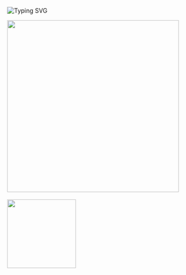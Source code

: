 ![Typing SVG](https://readme-typing-svg.herokuapp.com?font=Fira+Code&size=22&duration=4000&pause=500&color=00FF00&center=true&vCenter=true&width=500&lines=Hello+World;I'm+Aryan;Welcome+to+my+profile)

<img src="https://user-images.githubusercontent.com/74038190/212747107-5b654ba5-31c6-4366-b42b-51b822e9bc52.gif" width="400">
<br><br>  
          
<img src="https://user-images.githubusercontent.com/74038190/216655851-0415f042-4ad3-4c66-b63d-ab57210929fd.gif" width="160" />
